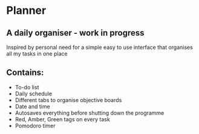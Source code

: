 # Planner

## A daily organiser - work in progress

Inspired by personal need for a simple easy to use interface that organises all my tasks in one place

## Contains:
- To-do list
- Daily schedule
- Different tabs to organise objective boards
- Date and time
- Autosaves everything before shutting down the programme
- Red, Amber, Green tags on every task
- Pomodoro timer


